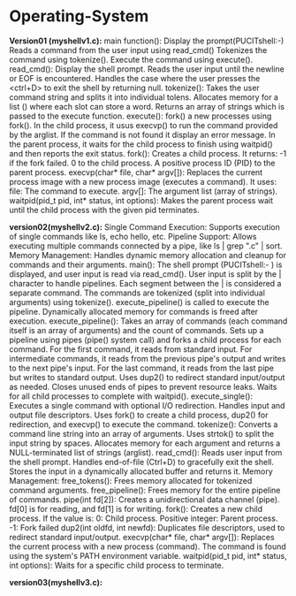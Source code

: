 # Operating-System
**Version01 (myshellv1.c):**
    main function():
        Display the prompt(PUCITshell:-)
        Reads a command from the user input using read_cmd()
        Tokenizes the command using tokenize().
        Execute the command using execute().
    read_cmd():
        Display the shell prompt.
        Reads the user input until the newline or EOF is encountered.
        Handles the case where the user presses the <ctrl+D> to exit the shell by returning null.
    tokenize():
        Takes the user command string and splits it into individual tolens.
        Allocates memory for a list () where each slot can store a word.
        Returns an array of strings which is passed to the execute function.
    execute():
        fork() a new processes using fork().
        In the child process, it usus execvp() to run the command provided by the arglist. If the command is not found it display an error message.
        In the parent process, it waits for the child process to finish using waitpid() and then reports the exit status.
        fork(): Creates a child process. It returns:
              -1 if the fork failed.
              0 to the child process.
              A positive process ID (PID) to the parent process.
              execvp(char* file, char* argv[]): Replaces the current process image with a new process image (executes a command). It uses:
              file: The command to execute.
              argv[]: The argument list (array of strings).
              waitpid(pid_t pid, int* status, int options): Makes the parent process wait until the child process with the given pid terminates.

**version02(myshellv2.c):**
    Single Command Execution: Supports execution of single commands like ls, echo hello, etc.
    Pipeline Support: Allows executing multiple commands connected by a pipe, like ls | grep ".c" | sort.
    Memory Management: Handles dynamic memory allocation and cleanup for commands and their arguments. 
    main():
        The shell prompt (PUCITshell:- ) is displayed, and user input is read via read_cmd().
        User input is split by the | character to handle pipelines.
        Each segment between the | is considered a separate command.
        The commands are tokenized (split into individual arguments) using tokenize().
        execute_pipeline() is called to execute the pipeline.
        Dynamically allocated memory for commands is freed after execution.
    execute_pipeline(): 
        Takes an array of commands (each command itself is an array of arguments) and the count of commands.
        Sets up a pipeline using pipes (pipe() system call) and forks a child process for each command.
        For the first command, it reads from standard input.
        For intermediate commands, it reads from the previous pipe's output and writes to the next pipe's input.
        For the last command, it reads from the last pipe but writes to standard output.
        Uses dup2() to redirect standard input/output as needed.
        Closes unused ends of pipes to prevent resource leaks.
        Waits for all child processes to complete with waitpid().
    execute_single():
        Executes a single command with optional I/O redirection.
        Handles input and output file descriptors.
        Uses fork() to create a child process, dup2() for redirection, and execvp() to execute the command.
    tokenize():
        Converts a command line string into an array of arguments.
        Uses strtok() to split the input string by spaces.
        Allocates memory for each argument and returns a NULL-terminated list of strings (arglist).
    read_cmd():
        Reads user input from the shell prompt.
        Handles end-of-file (Ctrl+D) to gracefully exit the shell.
        Stores the input in a dynamically allocated buffer and returns it.
    Memory Management:
        free_tokens(): Frees memory allocated for tokenized command arguments.
        free_pipeline(): Frees memory for the entire pipeline of commands.
        pipe(int fd[2]): Creates a unidirectional data channel (pipe). fd[0] is for reading, and fd[1] is for writing.
        fork(): Creates a new child process. If the value is:
                0: Child process.
                Positive integer: Parent process.
                -1: Fork failed
        dup2(int oldfd, int newfd): Duplicates file descriptors, used to redirect standard input/output.
        execvp(char* file, char* argv[]): Replaces the current process with a new process (command). The command is found using the system's PATH environment variable.
        waitpid(pid_t pid, int* status, int options): Waits for a specific child process to terminate.

**version03(myshellv3.c):**


        
